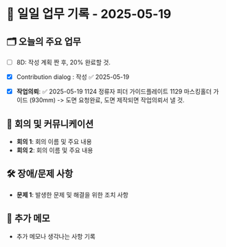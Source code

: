 # 📅 일일 업무 기록 - 2025-05-19

## 🗂 오늘의 주요 업무
- [ ] 8D: 작성 계획 짠 후, 20% 완료할 것.
- [x] Contribution dialog : 작성 ✅ 2025-05-19
- [x] **작업의뢰**: ✅ 2025-05-19
      1124 정류자 피더 가이드플레이트
      1129 마스킹홀더 가이드 (930mm) -> 도면 요청완료, 도면 제작되면 작업의뢰서 낼 것.


## 🔄 회의 및 커뮤니케이션
- **회의 1**: 회의 이름 및 주요 내용
- **회의 2**: 회의 이름 및 주요 내용

## 🛠 장애/문제 사항
- **문제 1**: 발생한 문제 및 해결을 위한 조치 사항


## 📝 추가 메모
- 추가 메모나 생각나는 사항 기록

